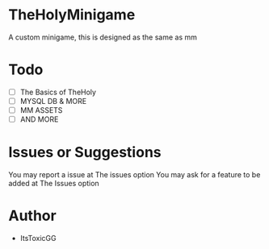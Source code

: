 # TheHolyMinigame
A custom minigame, this is designed as the same as mm
# Todo
- [ ] The Basics of TheHoly
- [ ] MYSQL DB & MORE
- [ ] MM ASSETS
- [ ] AND MORE
# Issues or Suggestions
You may report a issue at The issues option
You may ask for a feature to be added at The Issues option
# Author
- ItsToxicGG
